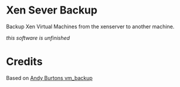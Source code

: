 # Xen Sever Backup

Backup Xen Virtual Machines from the xenserver to another machine.

_this software is unfinished_

# Credits

Based on [Andy Burtons vm_backup](http://www.andy-burton.co.uk/blog/ "Andy-Buton.co.uk")